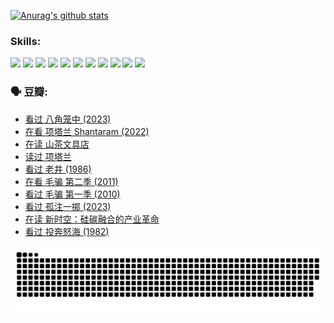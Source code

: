 
[![Anurag's github stats](https://github-readme-stats.vercel.app/api?username=w940853815)](https://github.com/anuraghazra/github-readme-stats)

### Skills:

<code><img height="32" src="https://cdn.jsdelivr.net/npm/simple-icons@v5/icons/python.svg"></code>
<code><img height="32" src="https://cdn.jsdelivr.net/npm/simple-icons@v5/icons/javascript.svg"></code>
<code><img height="32" src="https://cdn.jsdelivr.net/npm/simple-icons@v5/icons/django.svg"></code>
<code><img height="32" src="https://cdn.jsdelivr.net/npm/simple-icons@v5/icons/flask.svg"></code>
<code><img height="32" src="https://cdn.jsdelivr.net/npm/simple-icons@v5/icons/vuetify.svg"></code>
<code><img height="32" src="https://cdn.jsdelivr.net/npm/simple-icons@v5/icons/git.svg"></code>
<code><img height="32" src="https://cdn.jsdelivr.net/npm/simple-icons@v5/icons/docker.svg"></code>
<code><img height="32" src="https://cdn.jsdelivr.net/npm/simple-icons@v5/icons/postgresql.svg"></code>
<code><img height="32" src="https://cdn.jsdelivr.net/npm/simple-icons@v5/icons/elasticsearch.svg"></code>
<code><img height="32" src="https://cdn.jsdelivr.net/npm/simple-icons@v5/icons/macos.svg"></code>
<code><img height="32" src="https://cdn.jsdelivr.net/npm/simple-icons@v5/icons/linux.svg"></code>

### 🗣 豆瓣:

<!-- DOUBAN-ACTIVITIES:START -->
- [看过 八角笼中‎ (2023)](https://www.douban.com/people/136069238/status/4367541707/?_i=94412979)
- [在看 项塔兰 Shantaram‎ (2022)](https://www.douban.com/people/136069238/status/4365497032/?_i=94412979)
- [在读 山茶文具店](https://www.douban.com/people/136069238/status/4364620725/?_i=94412979)
- [读过 项塔兰](https://www.douban.com/people/136069238/status/4364620288/?_i=94412979)
- [看过 老井‎ (1986)](https://www.douban.com/people/136069238/status/4362366672/?_i=94412979)
- [在看 毛骗 第二季‎ (2011)](https://www.douban.com/people/136069238/status/4355752869/?_i=94412979)
- [看过 毛骗 第一季‎ (2010)](https://www.douban.com/people/136069238/status/4355752667/?_i=94412979)
- [看过 孤注一掷‎ (2023)](https://www.douban.com/people/136069238/status/4354774568/?_i=94412979)
- [在读 新时空：硅碳融合的产业革命](https://www.douban.com/people/136069238/status/4348545149/?_i=94412979)
- [看过 投奔怒海‎ (1982)](https://www.douban.com/people/136069238/status/4336696255/?_i=94412979)
<!-- DOUBAN-ACTIVITIES:END -->


![Snake animation](https://raw.githubusercontent.com/w940853815/w940853815/output/github-contribution-grid-snake.svg)

<!--
**w940853815/w940853815** is a ✨ _special_ ✨ repository because its `README.md` (this file) appears on your GitHub profile.

Here are some ideas to get you started:

- 🔭 I’m currently working on ...
- 🌱 I’m currently learning ...
- 👯 I’m looking to collaborate on ...
- 🤔 I’m looking for help with ...
- 💬 Ask me about ...
- 📫 How to reach me: ...
- 😄 Pronouns: ...
- ⚡ Fun fact: ...
-->
